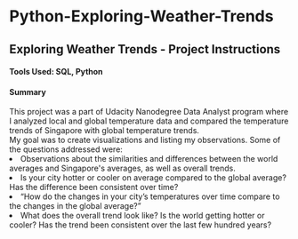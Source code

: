 # Python-Exploring-Weather-Trends

<h2>Exploring Weather Trends - Project Instructions </h2
 <br> <h4>Tools Used: SQL, Python </h4>
<h4>Summary</h4>
This project was a part of Udacity Nanodegree Data Analyst program where I analyzed local and global temperature data and compared the temperature trends of Singapore with global temperature trends.
<br>My goal was to create visualizations and listing my observations.
Some of the questions addressed were:
<br>
<li>Observations about the similarities and differences between the world averages and Singapore's averages, as well as overall trends. 
<li>Is your city hotter or cooler on average compared to the global average? Has the difference been consistent over time?
<li>“How do the changes in your city’s temperatures over time compare to the changes in the global average?”
<li>What does the overall trend look like? Is the world getting hotter or cooler? Has the trend been consistent over the last few hundred years?
